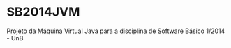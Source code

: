SB2014JVM
=========

Projeto da Máquina Virtual Java para a disciplina de Software Básico 1/2014 - UnB
